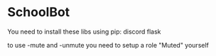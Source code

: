 # SchoolBot

You need to install these libs using pip:
discord
flask

to use -mute and -unmute you need to setup 
a role "Muted" yourself

